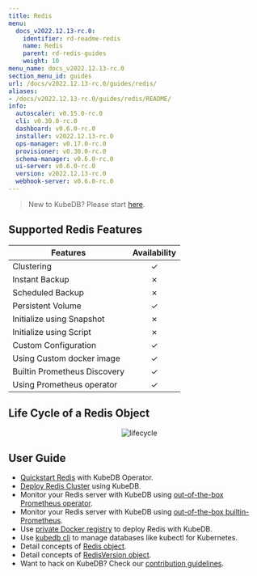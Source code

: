 ```yaml
---
title: Redis
menu:
  docs_v2022.12.13-rc.0:
    identifier: rd-readme-redis
    name: Redis
    parent: rd-redis-guides
    weight: 10
menu_name: docs_v2022.12.13-rc.0
section_menu_id: guides
url: /docs/v2022.12.13-rc.0/guides/redis/
aliases:
- /docs/v2022.12.13-rc.0/guides/redis/README/
info:
  autoscaler: v0.15.0-rc.0
  cli: v0.30.0-rc.0
  dashboard: v0.6.0-rc.0
  installer: v2022.12.13-rc.0
  ops-manager: v0.17.0-rc.0
  provisioner: v0.30.0-rc.0
  schema-manager: v0.6.0-rc.0
  ui-server: v0.6.0-rc.0
  version: v2022.12.13-rc.0
  webhook-server: v0.6.0-rc.0
---
```


> New to KubeDB? Please start [here](/docs/v2022.12.13-rc.0/README).

## Supported Redis Features

| Features                     | Availability |
| ---------------------------- | :----------: |
| Clustering                   |   &#10003;   |
| Instant Backup               |   &#10007;   |
| Scheduled Backup             |   &#10007;   |
| Persistent Volume            |   &#10003;   |
| Initialize using Snapshot    |   &#10007;   |
| Initialize using Script      |   &#10007;   |
| Custom Configuration         |   &#10003;   |
| Using Custom docker image    |   &#10003;   |
| Builtin Prometheus Discovery |   &#10003;   |
| Using Prometheus operator    |   &#10003;   |

## Life Cycle of a Redis Object

<p align="center">
  <img alt="lifecycle"  src="/docs/v2022.12.13-rc.0/images/redis/redis-lifecycle.png">
</p>

## User Guide

- [Quickstart Redis](/docs/v2022.12.13-rc.0/guides/redis/quickstart/quickstart) with KubeDB Operator.
- [Deploy Redis Cluster](/docs/v2022.12.13-rc.0/guides/redis/clustering/redis-cluster) using KubeDB.
- Monitor your Redis server with KubeDB using [out-of-the-box Prometheus operator](/docs/v2022.12.13-rc.0/guides/redis/monitoring/using-prometheus-operator).
- Monitor your Redis server with KubeDB using [out-of-the-box builtin-Prometheus](/docs/v2022.12.13-rc.0/guides/redis/monitoring/using-builtin-prometheus).
- Use [private Docker registry](/docs/v2022.12.13-rc.0/guides/redis/private-registry/using-private-registry) to deploy Redis with KubeDB.
- Use [kubedb cli](/docs/v2022.12.13-rc.0/guides/redis/cli/cli) to manage databases like kubectl for Kubernetes.
- Detail concepts of [Redis object](/docs/v2022.12.13-rc.0/guides/redis/concepts/redis).
- Detail concepts of [RedisVersion object](/docs/v2022.12.13-rc.0/guides/redis/concepts/catalog).
- Want to hack on KubeDB? Check our [contribution guidelines](/docs/v2022.12.13-rc.0/CONTRIBUTING).
